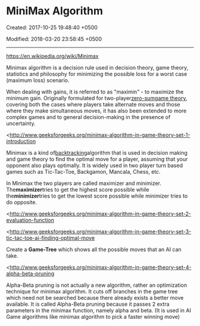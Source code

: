 # MiniMax Algorithm

Created: 2017-10-25 19:48:40 +0500

Modified: 2018-03-20 23:58:45 +0500

---

<https://en.wikipedia.org/wiki/Minimax>

Minimax algorithm is a decision rule used in decision theory, game theory, statistics and philosophy for minimizing the possible loss for a worst case (maximum loss) scenario.

When dealing with gains, it is referred to as "maximin" - to maximize the minimum gain. Originally formulated for two-player[zero-sum](https://en.wikipedia.org/wiki/Zero-sum)[game theory](https://en.wikipedia.org/wiki/Game_theory), covering both the cases where players take alternate moves and those where they make simultaneous moves, it has also been extended to more complex games and to general decision-making in the presence of uncertainty.

<http://www.geeksforgeeks.org/minimax-algorithm-in-game-theory-set-1-introduction

Minimax is a kind of[backtracking](http://www.geeksforgeeks.org/tag/backtracking/)algorithm that is used in decision making and game theory to find the optimal move for a player, assuming that your opponent also plays optimally. It is widely used in two player turn based games such as Tic-Tac-Toe, Backgamon, Mancala, Chess, etc.

In Minimax the two players are called maximizer and minimizer. The**maximizer**tries to get the highest score possible while the**minimizer**tries to get the lowest score possible while minimizer tries to do opposite.

<http://www.geeksforgeeks.org/minimax-algorithm-in-game-theory-set-2-evaluation-function

<http://www.geeksforgeeks.org/minimax-algorithm-in-game-theory-set-3-tic-tac-toe-ai-finding-optimal-move

Create a **Game-Tree** which shows all the possible moves that an AI can take.

<http://www.geeksforgeeks.org/minimax-algorithm-in-game-theory-set-4-alpha-beta-pruning

Alpha-Beta pruning is not actually a new algorithm, rather an optimization technique for minimax algorithm. It cuts off branches in the game tree which need not be searched because there already exists a better move available. It is called Alpha-Beta pruning because it passes 2 extra parameters in the minimax function, namely alpha and beta. (It is used in AI Game algorithms like minimax algorithm to pick a faster winning move)
